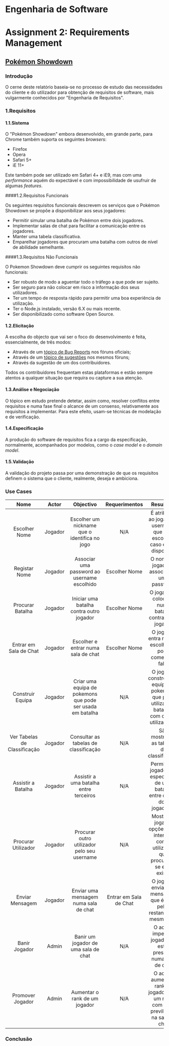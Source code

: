 
# **Engenharia de Software**
# Assignment 2: Requirements Management

## [Pokémon Showdown](https://www.pokemonshowdown.com)

### Introdução
O cerne deste relatório baseia-se no processo de estudo das necessidades do cliente e do utilizador para obtenção de requisitos de software, mais vulgarmente conhecidos por "Engenharia de Requisitos".

### 1.Requisitos

#### 1.1.Sistema

O "Pokémon Showdown" embora desenvolvido, em grande parte, para Chrome também suporta os seguintes *browsers*:
+ Firefox 
+ Opera
+ Safari 5+
+ iE 11+
    
Este também pode ser utilizado em Safari 4+ e iE9, mas com uma *performance* aquém do expectável e com impossibilidade de usufruir de algumas *features*.

####1.2.Requisitos Funcionais

Os seguintes requisitos funcionais descrevem os serviços que o Pokémon Showdown se propõe a disponibilizar aos seus jogadores:
+ Permitir simular uma batalha de Pokémon entre dois jogadores.
+ Implementar salas de chat para facilitar a comunicação entre os jogadores.
+ Manter uma tabela classificativa.
+ Emparelhar jogadores que procuram uma batalha com outros de nível de abilidade semelhante.

####1.3.Requisitos Não Funcionais

O Pokemon Showdown deve cumprir os seguintes requisitos não funcionais:
+ Ser robusto de modo a aguentar todo o tráfego a que pode ser sujeito.
+ Ser seguro para não colocar em risco a informação dos seus utilizadores.
+ Ter um tempo de resposta rápido para permitir uma boa experiência de utilização.
+ Ter o Node.js instalado, versão 6.X ou mais recente.
+ Ser disponibilizado como software Open Source.

#### 1.2.Elicitação

A escolha do objecto que vai ser o foco do desenvolvimento é feita, essencialmente, de três modos:
+ Através de um [tópico de Bug Reports](http://www.smogon.com/forums/threads/bug-reports-v2-0-read-op-before-posting.3469932/) nos fóruns oficiais;
+ Através de um [tópico de sugestões](http://www.smogon.com/forums/threads/suggestions.3534365/) nos mesmos fóruns;
+ Através da sugestão de um dos contribuidores.

Todos os contribuídores frequentam estas plataformas e estão sempre atentos a qualquer situação que requira ou capture a sua atenção.

#### 1.3.Análise e Negociação
O tópico em estudo pretende detetar, assim como, resolver conflitos entre requisitos e numa fase final o alcance de um consenso, relativamente aos requisitos a implementar. Para este efeito, usam-se técnicas de modelação e de verificação.

#### 1.4.Especificação
A produção do software de requisitos fica a cargo da especificação, normalmente, acompanhados por modelos, como o *case model* e o *domain model*.

#### 1.5.Validação
A validação do projeto passa por uma demonstração de que os requisitos definem o sistema que o cliente, realmente, deseja e ambiciona.

### Use Cases

|Nome|Actor|Objectivo|Requerimentos|Resultado|
|:--:|:----:|:-------:|:-----------:|:-------:|
|Escolher Nome|Jogador|Escolher um nickname que o identifica no jogo|N/A|É atribuído ao jogador o username que este escolheu, caso esteja disponível|
|Registar Nome|Jogador|Associar uma password ao username escolhido|Escolher Nome|O nome do jogador é associado a uma password|
|Procurar Batalha|Jogador|Iniciar uma batalha contra outro jogador|Escolher Nome|O jogador é colocado numa batalha contra outro jogador|
|Entrar em Sala de Chat|Jogador|Escolher e entrar numa sala de chat|Escolher Nome|O jogador entra na sala escolhida e pode começar a falar|
|Construir Equipa|Jogador|Criar uma equipa de pokemons que pode ser usada em batalha|N/A|O jogador constrói uma equipa de pokemons que pode utilizar em batalhas com outros utilizadores|
|Ver Tabelas de Classificação|Jogador|Consultar as tabelas de classificação|N/A|São mostradas as tabelas de classificação|
|Assistir a Batalha|Jogador|Assistir a uma batalha entre terceiros|N/A|Permite ao jogador ser espectador de uma batalha entre outros dois jogadores|
|Procurar Utilizador|Jogador|Procurar outro utilizador pelo seu username|N/A|Mostra ao jogador opções para interagir com o utilizador que procurava, se este existir|
|Enviar Mensagem|Jogador|Enviar uma mensagem numa sala de chat|Entrar em Sala de Chat|O jogador envia uma mensagem que é vista pelos restantes na mesma sala|
|Banir Jogador|Admin|Banir um jogador de uma sala de chat|N/A|O admin impede o jogador de estar presente numa sala de chat|
|Promover Jogador|Admin|Aumentar o rank de um jogador|N/A|O admin aumenta o rank do jogador para um nível com mais previlégios na sala de chat|

### Conclusão
